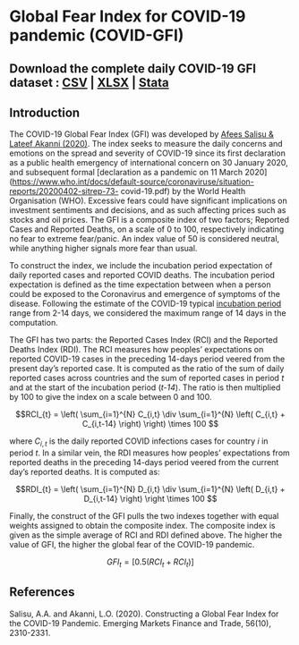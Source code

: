 # Global Fear Index for COVID-19 pandemic (COVID-GFI)

## Download the complete daily COVID-19 GFI dataset : [CSV](https://www.dropbox.com/s/6qfi7y4qzctooxr/gfi-data.csv?dl=0) | [XLSX](https://www.dropbox.com/scl/fi/8mt09g8qoecnlm908iqmr/gfi-data.xlsx?dl=0&rlkey=jy7f9er6xkjltx2ketdqjg7gx) | [Stata](https://www.dropbox.com/s/zrnli9t51l7gbxp/gfi-data.dta?dl=0)

## Introduction

The COVID-19 Global Fear Index (GFI) was developed by [Afees Salisu & Lateef Akanni (2020)](https://www.tandfonline.com/doi/full/10.1080/1540496X.2020.1785424). The index seeks to measure the daily concerns and emotions on the spread and severity of COVID-19 since its first declaration as a public health emergency of international concern on 30 January 2020, and subsequent formal [declaration as a pandemic on 11 March 2020](https://www.who.int/docs/default-source/coronaviruse/situation-reports/20200402-sitrep-73-
covid-19.pdf) by the World Health Organisation (WHO). Excessive fears could have significant implications on investment sentiments and decisions, and as such affecting prices such as stocks and oil prices. The GFI is a composite index of two factors; Reported Cases and Reported Deaths, on a scale of 0 to 100, respectively indicating no fear to extreme fear/panic. An index value of 50 is considered neutral, while anything higher signals more fear than usual. 

To construct the index, we include the incubation period expectation of daily reported cases and reported COVID deaths. The incubation period expectation is defined as the time expectation between when a person could be exposed to the Coronavirus and emergence of symptoms of the disease.  Following the estimate of the  COVID-19 typical [incubation period](https://www.worldometers.info/coronavirus/coronavirus-incubation-period/) range from 2-14 days, we considered the maximum range of 14 days in the computation.

The GFI has two parts: the Reported Cases Index (RCI) and the Reported Deaths Index (RDI). The RCI measures how peoples’ expectations on reported COVID-19 cases in the preceding 14-days period veered from the present day’s reported case. It is computed as the ratio of the sum of daily reported cases across countries and the sum of reported cases in period _t_ and at the start of the incubation period (_t-14_). The ratio is then multiplied by 100 to give the index on a scale between 0 and 100. 

$$RCI_{t} = \left( \sum_{i=1}^{N} C_{i,t} \div \sum_{i=1}^{N} \left( C_{i,t} + C_{i,t-14} \right) \right) \times 100 $$

where $C_{i,t}$ is the daily reported COVID infections cases for country _i_ in period _t_. In a similar vein, the RDI measures how peoples’ expectations from reported deaths in the preceding 14-days period veered from the current day’s reported deaths. It is computed as:

$$RDI_{t} = \left( \sum_{i=1}^{N} D_{i,t} \div \sum_{i=1}^{N} \left( D_{i,t} + D_{i,t-14} \right) \right \times 100 $$


Finally, the construct of the GFI pulls the two indexes together with equal weights assigned to obtain the composite index. The composite index is given as the simple average of RCI 
and RDI defined above. The higher the value of GFI, the higher the global fear of the COVID-19 pandemic.

$$ GFI_{t} = \left[ 0.5 \left( RCI_{t} + RCI_{t} \right) \right]  $$


## References
Salisu, A.A. and Akanni, L.O. (2020). Constructing a Global Fear Index for the COVID-19  Pandemic. Emerging Markets Finance and Trade, 56(10), 2310-2331. 